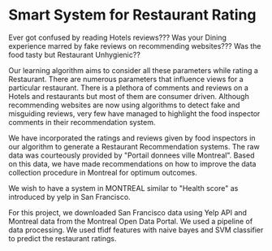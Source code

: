 # Smart System for Restaurant Rating

Ever got confused by reading Hotels reviews??? 
Was your Dining experience marred by fake reviews on recommending websites???
Was the food tasty but Restaurant Unhygienic??

Our learning algorithm aims to consider all these parameters while rating a Restaurant. There are numerous parameters that influence views for a particular restaurant. There is a plethora of comments and reviews on a Hotels and restaurants but most of them are consumer driven. Although recommending websites are now using algorithms to detect fake and misguiding reviews, very few have managed to highlight the food inspector comments in their recommendation system.

We have incorporated the ratings and reviews given by food inspectors in our algorithm to generate a Restaurant Recommendation systems. The raw data was courteously provided by "Portail donnees ville Montreal". Based on this data, we have made recommendations on how to improve the data collection procedure in Montreal for optimum outcomes.

We wish to have a system in MONTREAL similar to "Health score" as introduced by yelp in San Francisco.

For this project, we downloaded San Francisco data using Yelp API and Montreal data from the Montreal Open Data Portal. 
We used a pipeline of data processing. We used tfidf features with naive bayes and SVM classifier to predict the restaurant ratings.
